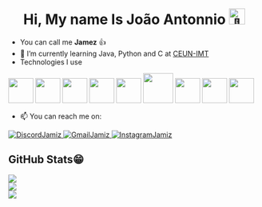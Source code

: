 <h1 align="center">Hi, My name Is João Antonnio <picture> <source srcset="https://fonts.gstatic.com/s/e/notoemoji/latest/1fae8/512.webp" type="image/webp"> <img src="https://fonts.gstatic.com/s/e/notoemoji/latest/1fae8/512.gif" alt="🫨" width="32" height="32"> </picture></h1>
 
- You can call me **Jamez** 👍 
- 🌱 I’m currently learning Java, Python and C at [CEUN-IMT](https://maua.br/vestibular?utm_source=google&utm_medium=cpc&utm_campaign=vestibular-2024&utm_content=s_institucional&gclid=CjwKCAjw6p-oBhAYEiwAgg2PgrYyhg6svEy5HfZYSRUYU6FN05xs9P-QGLP3VZPLzCu0J95-PqcA2hoCmRIQAvD_BwE)
- Technologies I use
<div display="inline">
  <img width="50" height="50" src="https://cdn.jsdelivr.net/gh/devicons/devicon/icons/css3/css3-original.svg" />
  <img width="50" height="50" src="https://cdn.jsdelivr.net/gh/devicons/devicon/icons/html5/html5-original.svg" />
  <img width="50" height="50" src="https://cdn.jsdelivr.net/gh/devicons/devicon/icons/javascript/javascript-original.svg" />
  <img width="50" height="50" src="https://cdn.jsdelivr.net/gh/devicons/devicon/icons/react/react-original.svg" />
  <img width="50" height="50" src="https://cdn.jsdelivr.net/gh/devicons/devicon/icons/python/python-original.svg" />
  <img width="60" height="60" src="https://cdn.jsdelivr.net/gh/devicons/devicon/icons/mysql/mysql-original-wordmark.svg" />
  <img width="50" height="50" src="https://cdn.jsdelivr.net/gh/devicons/devicon/icons/typescript/typescript-original.svg" />
  <img width="50" height="50" src="https://cdn.jsdelivr.net/gh/devicons/devicon/icons/googlecloud/googlecloud-original.svg" />
  <img width="50" height="50" src="https://cdn.jsdelivr.net/gh/devicons/devicon/icons/nodejs/nodejs-original-wordmark.svg" />
</div>

-  📫 You can reach me on:
<div>
  <a href="https://discord.com/channels/@.jamiz"> 
    <img src="https://img.shields.io/badge/Discord-%235865F2.svg?style=for-the-badge&logo=discord&logoColor=white" alt="DiscordJamiz"/>
  </a>
  <a href="https://mail.google.com/mail/u/0/?tab=rm&ogbl#inbox">
    <img src="https://img.shields.io/badge/Gmail-D14836?style=for-the-badge&logo=gmail&logoColor=white" alt="GmailJamiz"/>
  </a>
  <a href="https://www.instagram.com/jamizin._/">
    <img src="https://img.shields.io/badge/Instagram-%23E4405F.svg?style=for-the-badge&logo=Instagram&logoColor=white" alt="InstagramJamiz"/>
  </a>
</div>

<h2>GitHub Stats😁</h2>

<div>
  <img src="https://github-readme-stats.vercel.app/api?username=JamizM&theme=dark" />
</div>
<div>
  <img src="https://streak-stats.demolab.com/?user=JamizM&theme=dark" />
</div>
<div>
  <img src="https://github-readme-stats.vercel.app/api/top-langs/?username=JamizM&theme=midnight-purple&hide_border=false&include_all_commits=true&count_private=true&layout=compact"/>
</div>


